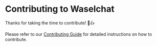 # Contributing to Waselchat

Thanks for taking the time to contribute! :tada::+1:

Please refer to our [Contributing Guide](https://www.waselchat.com/docs/contributing-guide) for detailed instructions on how to contribute.
